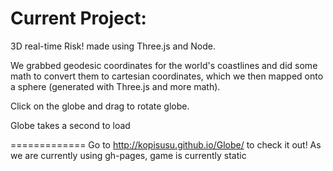 Current Project:
=============

3D real-time Risk! made using Three.js and Node.

We grabbed geodesic coordinates for the world's coastlines and did some math to convert them to cartesian coordinates, which we then mapped onto a sphere (generated with Three.js and more math).

Click on the globe and drag to rotate globe.

Globe takes a second to load

=============
Go to http://kopisusu.github.io/Globe/ to check it out!
As we are currently using gh-pages, game is currently static

